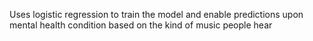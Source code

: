 Uses logistic regression to train the model and enable predictions upon mental health condition based on the kind of music people hear
